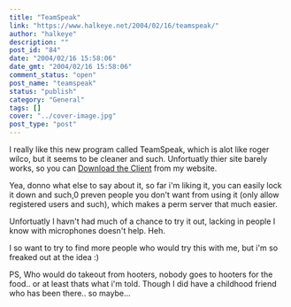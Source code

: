```yaml
---
title: "TeamSpeak"
link: "https://www.halkeye.net/2004/02/16/teamspeak/"
author: "halkeye"
description: ""
post_id: "84"
date: "2004/02/16 15:58:06"
date_gmt: "2004/02/16 15:58:06"
comment_status: "open"
post_name: "teamspeak"
status: "publish"
category: "General"
tags: []
cover: "../cover-image.jpg"
post_type: "post"
---
```


I really like this new program called TeamSpeak, which is alot like roger wilco, but it seems to be cleaner and such. Unfortuatly thier site barely works, so you can [Download the Client](http://www.halkeye.net/files/?file=ts2_client_rc2_2032.exe) from my website.

Yea, donno what else to say about it, so far i'm liking it, you can easily lock it down and such,0 preven people you don't want from using it (only allow registered users and such), which makes a perm server that much easier.   

Unfortuatly I havn't had much of a chance to try it out, lacking in people I know with microphones doesn't help. Heh.

I so want to try to find more people who would try this with me, but i'm so freaked out at the idea :)

  

PS, Who would do takeout from hooters, nobody goes to hooters for the food.. or at least thats what i'm told. Though I did have a childhood friend who has been there.. so maybe...